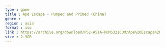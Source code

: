 ```yaml
---
type : game
title : Ape Escape - Pumped and Primed (China)
genre : 
region : asia
format : iso
link : https://archive.org/download/PS2-ASIA-ROMS321COM/Ape%20Escape%20-%20Pumped%20%26%20Primed%20%28China%29.7z
size : 2.9GB
---
```

